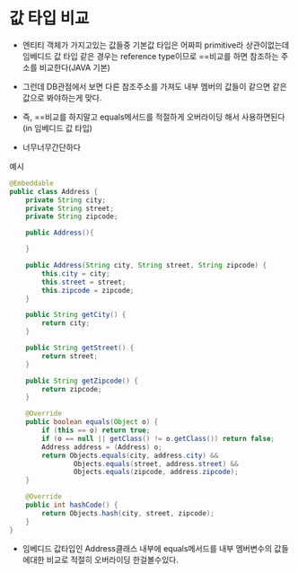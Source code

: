 # 값 타입 비교

- 엔티티 객체가 가지고있는 값들중 기본값 타입은 어짜피 primitive라 상관이없는데 임베디드 값 타입 같은 경우는 reference type이므로 ==비교를 하면 참조하는 주소를 비교한다(JAVA 기본)
- 그런데 DB관점에서 보면 다른 참조주소를 가져도 내부 멤버의 값들이 같으면 같은 값으로 봐야하는게 맞다.
- 즉, ==비교를 하지말고 equals메서드를 적절하게 오버라이딩 해서 사용하면된다(in 임베디드 값 타입)

- 너무너무간단하다

예시

```java
@Embeddable
public class Address {
    private String city;
    private String street;
    private String zipcode;

    public Address(){

    }

    public Address(String city, String street, String zipcode) {
        this.city = city;
        this.street = street;
        this.zipcode = zipcode;
    }

    public String getCity() {
        return city;
    }

    public String getStreet() {
        return street;
    }

    public String getZipcode() {
        return zipcode;
    }

    @Override
    public boolean equals(Object o) {
        if (this == o) return true;
        if (o == null || getClass() != o.getClass()) return false;
        Address address = (Address) o;
        return Objects.equals(city, address.city) &&
                Objects.equals(street, address.street) &&
                Objects.equals(zipcode, address.zipcode);
    }

    @Override
    public int hashCode() {
        return Objects.hash(city, street, zipcode);
    }
}

```

- 임베디드 값타입인 Address클래스 내부에 equals메서드를 내부 멤버변수의 값들에대한 비교로 적절히 오버라이딩 한걸볼수있다.
